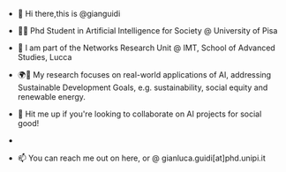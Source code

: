 - 👋 Hi there,this is @gianguidi

- 👨‍💻 Phd Student in Artificial Intelligence for Society @ University of Pisa 
- 👥 I am part of the Networks Research Unit @ IMT, School of Advanced Studies, Lucca

- 🌍🌱 My research focuses on real-world applications of AI, addressing Sustainable Development Goals, e.g. sustainability, social equity and renewable energy.

- 🤝 Hit me up if you're looking to collaborate on AI projects for social good!
- 
- 📫 You can reach me out on here, or @ gianluca.guidi[at]phd.unipi.it 

<!---
gianguidi/gianguidi is a ✨ special ✨ repository because its `README.md` (this file) appears on your GitHub profile.
You can click the Preview link to take a look at your changes.
--->
